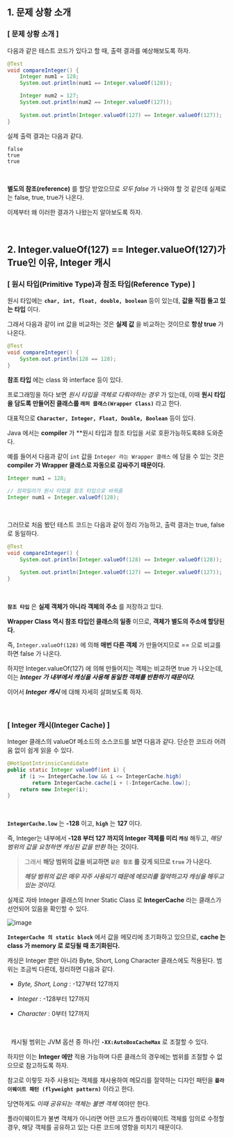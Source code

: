 ## 1. 문제 상황 소개

### [ 문제 상황 소개 ]

다음과 같은 테스트 코드가 있다고 할 때, 출력 결과를 예상해보도록 하자.


```java
@Test
void compareInteger() {
    Integer num1 = 128;
    System.out.println(num1 == Integer.valueOf(128));

    Integer num2 = 127;
    System.out.println(num2 == Integer.valueOf(127));
    
    System.out.println(Integer.valueOf(127) == Integer.valueOf(127));
}
```

실제 출력 결과는 다음과 같다.

```
false
true
true
```


<br>



**별도의 참조(reference)** 를 할당 받았으므로 *모두 false* 가 나와야 할 것 같은데 실제로는 false, true, true가 나온다. 

이제부터 왜 이러한 결과가 나왔는지 알아보도록 하자.


<br>


## 2. Integer.valueOf(127) == Integer.valueOf(127)가 True인 이유, Integer 캐시

### [ 원시 타입(Primitive Type)과 참조 타입(Reference Type) ]

원시 타입에는 **`char, int, float, double, boolean`** 등이 있는데, **값을 직접 들고 있는 타입** 이다. 

그래서 다음과 같이 int 값을 비교하는 것은 **실제 값** 을 비교하는 것이므로 **항상 true** 가 나온다.

```java
@Test
void compareInteger() {
    System.out.println(128 == 128);
}
```

**참조 타입** 에는 class 와 interface 등이 있다. 

프로그래밍을 하다 보면 *원시 타입을 객체로 다뤄야하는 경우* 가 있는데, 이때 **원시 타입을 담도록 만들어진 클래스를 `래퍼 클래스(Wrapper Class)`** 라고 한다. 

대표적으로 **`Character, Integer, Float, Double, Boolean`** 등이 있다.

Java 에서는 **compiler** 가 **원시 타입과 참조 타입을 서로 호환가능하도록88 도와준다. 

예를 들어서 다음과 같이 `int` 값을 `Integer 라는 Wrapper 클래스` 에 담을 수 있는 것은 **compiler 가 Wrapper 클래스로 자동으로 감싸주기 때문이다.**


```java
Integer num1 = 128;

// 컴파일러가 원시 타입을 참조 타입으로 바꿔줌
Integer num1 = Integer.valueOf(128);
```


<br>


그러므로 처음 봤던 테스트 코드는 다음과 같이 정리 가능하고, 출력 결과는 true, false로 동일하다.

```java
@Test
void compareInteger() {
    System.out.println(Integer.valueOf(128) == Integer.valueOf(128));

    System.out.println(Integer.valueOf(127) == Integer.valueOf(127));
}
```


<br>


**`참조 타입`** 은 **실제 객체가 아니라 객체의 주소** 를 저장하고 있다. 

**Wrapper Class 역시 참조 타입인 클래스의 일종** 이므로, **객체가 별도의 주소에 할당된다.** 

즉, `Integer.valueOf(128)` 에 의해 **매번 다른 객체** 가 만들어지므로 == 으로 비교를 하면 false 가 나온다.

하지만 Integer.valueOf(127) 에 의해 만들어지는 객체는 비교하면 true 가 나오는데, 이는 ***Integer 가 내부에서 캐싱을 사용해 동일한 객체를 반환하기 때문이다.*** 

이어서 ***Integer 캐시*** 에 대해 자세히 살펴보도록 하자.


<br>


### [ Integer 캐시(Integer Cache) ]

Integer 클래스의 valueOf 메소드의 소스코드를 보면 다음과 같다. 단순한 코드라 어려움 없이 쉽게 읽을 수 있다.

```java
@HotSpotIntrinsicCandidate
public static Integer valueOf(int i) {
    if (i >= IntegerCache.low && i <= IntegerCache.high)
        return IntegerCache.cache[i + (-IntegerCache.low)];
    return new Integer(i);
}
```


<br>


**`IntegerCache.low`** 는 **-128** 이고, **`high`** 는 **127** 이다. 

즉, Integer는 내부에서 **-128 부터 127 까지의 Integer 객체를 미리 `캐싱`** 해두고, *해당 범위의 값을 요청하면 캐싱된 값을 반환* 하는 것이다. 

> 그래서 **해당 범위의 값을 비교하면 `같은 참조` 를 갖게 되므로 `true` 가 나온다.**
>
> ***해당 범위의 값은 매우 자주 사용되기 때문에 메모리를 절약하고자 캐싱을 해두고 있는 것이다.***

실제로 자바 Integer 클래스의 Inner Static Class 로 **IntegerCache** 라는 클래스가 선언되어 있음을 확인할 수 있다.

![image](https://github.com/lielocks/WIL/assets/107406265/55be66b3-2d60-4f9b-8ba1-fb9ab2273de1)

**`IntegerCache 의 static block`** 에서 값을 메모리에 초기화하고 있으므로, **cache 는 class 가 memory 로 로딩될 때 초기화된다.** 

캐싱은 Integer 뿐만 아니라 Byte, Short, Long Character 클래스에도 적용된다. 범위는 조금씩 다른데, 정리하면 다음과 같다.

+ *Byte, Short, Long* : -127부터 127까지

+ *Integer* : -128부터 127까지

+ *Character* : 0부터 127까지


<br>


 
캐시될 범위는 JVM 옵션 중 하나인 **`-XX:AutoBoxCacheMax`** 로 조절할 수 있다. 

하지만 이는 **Integer 에만** 적용 가능하며 다른 클래스의 경우에는 범위를 조절할 수 없으므로 참고하도록 하자.

참고로 이렇듯 자주 사용되는 객체를 재사용하여 메모리를 절약하는 디자인 패턴을 **`플라이웨이트 패턴 (flyweight pattern)`** 이라고 한다. 

당연하게도 *이때 공유되는 객체는 불변 객체* 여야만 한다. 

플라이웨이트가 불변 객체가 아니라면 어떤 코드가 플라이웨이트 객체를 임의로 수정할 경우, 해당 객체를 공유하고 있는 다른 코드에 영향을 미치기 때문이다.
